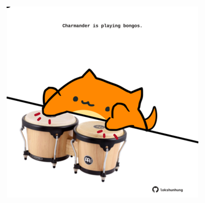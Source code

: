 <!-- built at 29/05/2024, 15:00:50 UTC -->
<p align="center">
  <img width="500" height="500" src="./ReadmeImage.svg">
</p>
